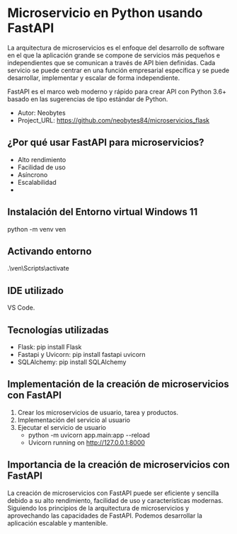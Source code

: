 # Microservicio en Python usando FastAPI

La arquitectura de microservicios es el enfoque del desarrollo de software en el que la aplicación grande se compone de servicios más pequeños e independientes que se comunican a través de API bien definidas. Cada servicio se puede centrar en una función empresarial específica y se puede desarrollar, implementar y escalar de forma independiente.

FastAPI es el marco web moderno y rápido para crear API con Python 3.6+ basado en las sugerencias de tipo estándar de Python.

* Autor: Neobytes
* Project_URL: https://github.com/neobytes84/microservicios_flask

## ¿Por qué usar FastAPI para microservicios?
  * Alto rendimiento
  * Facilidad de uso
  * Asíncrono
  * Escalabilidad
  * 
## Instalación del Entorno virtual Windows 11

python -m venv ven

## Activando entorno
.\ven\Scripts\activate

## IDE utilizado

VS Code.
    
## Tecnologías utilizadas
  - Flask: pip install Flask
  - Fastapi y Uvicorn: pip install fastapi uvicorn
  - SQLAlchemy: pip install SQLAlchemy
  
## Implementación de la creación de microservicios con FastAPI
  1. Crear los microservicios de usuario, tarea y productos.
  2. Implementación del servicio al usuario
  3. Ejecutar el servicio de usuario
     - python -m uvicorn app.main:app --reload
     - Uvicorn running on http://127.0.0.1:8000

## Importancia de la creación de microservicios con FastAPI
La creación de microservicios con FastAPI puede ser eficiente y sencilla debido a su alto rendimiento, facilidad de uso y características modernas. Siguiendo los principios de la arquitectura de microservicios y aprovechando las capacidades de FastAPI. 
Podemos desarrollar la aplicación escalable y mantenible.
